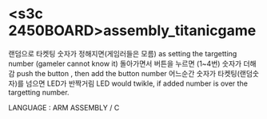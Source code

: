 # <s3c 2450BOARD>assembly_titanicgame
랜덤으로 타켓팅 숫자가 정해지면(게임러들은 모름)
as setting the targetting number (gameler cannot know it)
돌아가면서 버튼을 누르면 (1~4번) 숫자가 더해감
push the button , then add the button number
어느순간 숫자가 타켓팅(랜덤숫자)를 넘으면 LED가 반짝거림
LED would twikle, if added number is over the targetting number.

LANGUAGE : ARM ASSEMBLY / C
